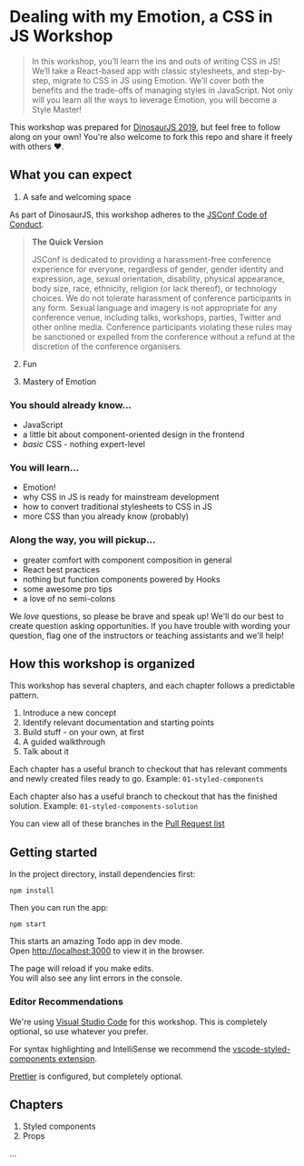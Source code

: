 # Dealing with my Emotion, a CSS in JS Workshop

> In this workshop, you’ll learn the ins and outs of writing CSS in JS! We’ll take a React-based app with classic stylesheets, and step-by-step, migrate to CSS in JS using Emotion. We’ll cover both the benefits and the trade-offs of managing styles in JavaScript. Not only will you learn all the ways to leverage Emotion, you will become a Style Master!

This workshop was prepared for [DinosaurJS 2019](https://dinosaurjs.org/), but feel free to follow along on your own! You're also welcome to fork this repo and share it freely with others ♥.

## What you can expect

1. A safe and welcoming space

As part of DinosaurJS, this workshop adheres to the [JSConf Code of Conduct](https://jsconf.com/codeofconduct.html).

> **The Quick Version**
>
> JSConf is dedicated to providing a harassment-free conference experience for everyone, regardless of gender, gender identity and expression, age, sexual orientation, disability, physical appearance, body size, race, ethnicity, religion (or lack thereof), or technology choices. We do not tolerate harassment of conference participants in any form. Sexual language and imagery is not appropriate for any conference venue, including talks, workshops, parties, Twitter and other online media. Conference participants violating these rules may be sanctioned or expelled from the conference without a refund at the discretion of the conference organisers.

2. Fun

3. Mastery of Emotion

### You should already know...

- JavaScript
- a little bit about component-oriented design in the frontend
- _basic_ CSS - nothing expert-level

### You will learn...

- Emotion!
- why CSS in JS is ready for mainstream development
- how to convert traditional stylesheets to CSS in JS
- more CSS than you already know (probably)

### Along the way, you will pickup...

- greater comfort with component composition in general
- React best practices
- nothing but function components powered by Hooks
- some awesome pro tips
- a love of no semi-colons

We _love_ questions, so please be brave and speak up! We'll do our best to create question asking opportunities. If you have trouble with wording your question, flag one of the instructors or teaching assistants and we'll help!

## How this workshop is organized

This workshop has several chapters, and each chapter follows a predictable pattern.

1. Introduce a new concept
2. Identify relevant documentation and starting points
3. Build stuff - on your own, at first
4. A guided walkthrough
5. Talk about it

Each chapter has a useful branch to checkout that has relevant comments and newly created files ready to go. Example: `01-styled-components`

Each chapter also has a useful branch to checkout that has the finished solution. Example: `01-styled-components-solution`

You can view all of these branches in the [Pull Request list](https://github.com/Workday/emotion-workshop/pulls?q=is%3Apr+is%3Aopen+sort%3Acreated-asc)

## Getting started

In the project directory, install dependencies first:

`npm install`

Then you can run the app:

`npm start`

This starts an amazing Todo app in dev mode.<br>
Open [http://localhost:3000](http://localhost:3000) to view it in the browser.

The page will reload if you make edits.<br>
You will also see any lint errors in the console.

### Editor Recommendations

We're using [Visual Studio Code](https://code.visualstudio.com/) for this workshop. This is completely optional, so use whatever you prefer.

For syntax highlighting and IntelliSense we recommend the [vscode-styled-components extension](https://marketplace.visualstudio.com/items?itemName=jpoissonnier.vscode-styled-components).

[Prettier](https://marketplace.visualstudio.com/items?itemName=esbenp.prettier-vscode) is configured, but completely optional.

## Chapters

1. Styled components
2. Props

...
